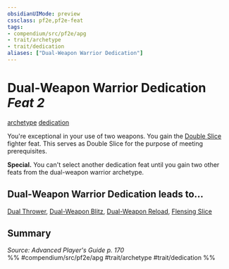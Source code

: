 ```yaml
---
obsidianUIMode: preview
cssclass: pf2e,pf2e-feat
tags:
- compendium/src/pf2e/apg
- trait/archetype
- trait/dedication
aliases: ["Dual-Weapon Warrior Dedication"]
---
```

# Dual-Weapon Warrior Dedication  *Feat 2*  
[archetype](../../Rules/traits/archetype.md)  [dedication](../../Rules/traits/dedication.md)  


You're exceptional in your use of two weapons. You gain the [Double Slice](double-slice.md) fighter feat. This serves as Double Slice for the purpose of meeting prerequisites.

**Special.** You can't select another dedication feat until you gain two other feats from the dual-weapon warrior archetype.

## Dual-Weapon Warrior Dedication leads to...

[Dual Thrower](dual-thrower-apg.md), [Dual-Weapon Blitz](dual-weapon-blitz-apg.md), [Dual-Weapon Reload](dual-weapon-reload-apg.md), [Flensing Slice](flensing-slice-apg.md)

## Summary

*Source: Advanced Player's Guide p. 170*  
%% #compendium/src/pf2e/apg #trait/archetype #trait/dedication %%